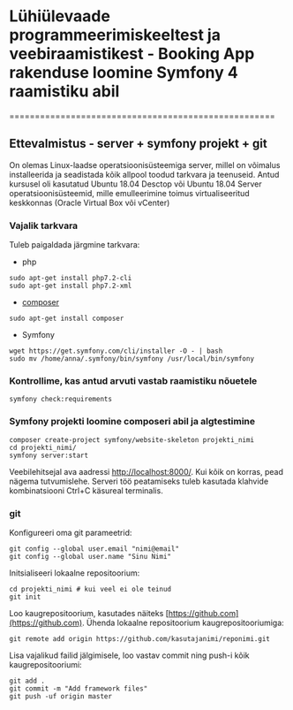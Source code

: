# Lühiülevaade programmeerimiskeeltest ja veebiraamistikest - Booking App rakenduse loomine Symfony 4 raamistiku abil
====================================================

## Ettevalmistus - server + symfony projekt + git

On olemas Linux-laadse operatsioonisüsteemiga server, millel on võimalus installeerida ja seadistada kõik allpool toodud tarkvara ja teenuseid. Antud kursusel oli kasutatud Ubuntu 18.04 Desctop või Ubuntu 18.04 Server operatsioonisüsteemid, mille emulleerimine toimus virtualiseeritud keskkonnas (Oracle Virtual Box või vCenter)

### Vajalik tarkvara

Tuleb paigaldada järgmine tarkvara:

* php
```
sudo apt-get install php7.2-cli
sudo apt-get install php7.2-xml
```

* [composer](https://getcomposer.org/download/)
```
sudo apt-get install composer
```

* Symfony
```
wget https://get.symfony.com/cli/installer -O - | bash
sudo mv /home/anna/.symfony/bin/symfony /usr/local/bin/symfony
```

### Kontrollime, kas antud arvuti vastab raamistiku nõuetele
```
symfony check:requirements
```

### Symfony projekti loomine composeri abil ja algtestimine 

```
composer create-project symfony/website-skeleton projekti_nimi
cd projekti_nimi/
symfony server:start
```

Veebilehitsejal ava aadressi [http://localhost:8000/](http://localhost:8000/). Kui kõik on korras, pead nägema tutvumislehe. Serveri töö peatamiseks tuleb kasutada klahvide kombinatsiooni Ctrl+C käsureal terminalis.

### git
Konfigureeri oma git parameetrid:
```
git config --global user.email "nimi@email"
git config --global user.name "Sinu Nimi"
```

Initsialiseeri lokaalne repositoorium:
```
cd projekti_nimi # kui veel ei ole teinud
git init
```

Loo kaugrepositoorium, kasutades näiteks [https://github.com](https://github.com). Ühenda lokaalne repositoorium kaugrepositooriumiga:
```
git remote add origin https://github.com/kasutajanimi/reponimi.git
```
Lisa vajalikud failid jälgimisele, loo vastav commit ning push-i kõik kaugrepositooriumi:
```
git add .
git commit -m "Add framework files"
git push -uf origin master
```
